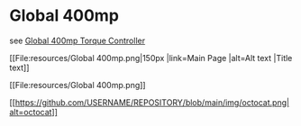 # Global 400mp

see [Global 400mp Torque Controller](https://www.srtorque.com/error-proofing-tools/radio-equipped-torque-controllers/torque-controllers-for-assembly-error-proofing/global-400mp-torque-controller/)

[[File:resources/Global 400mp.png|150px |link=Main Page |alt=Alt text |Title text]]

[[File:resources/Global 400mp.png]]

[[https://github.com/USERNAME/REPOSITORY/blob/main/img/octocat.png|alt=octocat]]
